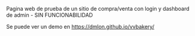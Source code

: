 Pagina web de prueba de un sitio de compra/venta con login y dashboard de admin - SIN FUNCIONABILIDAD

Se puede ver un demo en 
https://dmlon.github.io/vvbakery/
